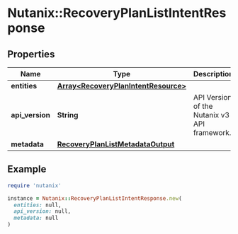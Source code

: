 # Nutanix::RecoveryPlanListIntentResponse

## Properties

| Name | Type | Description | Notes |
| ---- | ---- | ----------- | ----- |
| **entities** | [**Array&lt;RecoveryPlanIntentResource&gt;**](RecoveryPlanIntentResource.md) |  | [optional] |
| **api_version** | **String** | API Version of the Nutanix v3 API framework. | [default to &#39;3.1.0&#39;] |
| **metadata** | [**RecoveryPlanListMetadataOutput**](RecoveryPlanListMetadataOutput.md) |  |  |

## Example

```ruby
require 'nutanix'

instance = Nutanix::RecoveryPlanListIntentResponse.new(
  entities: null,
  api_version: null,
  metadata: null
)
```

